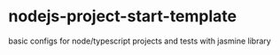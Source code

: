 # nodejs-project-start-template
basic configs for node/typescript projects and tests with jasmine library
